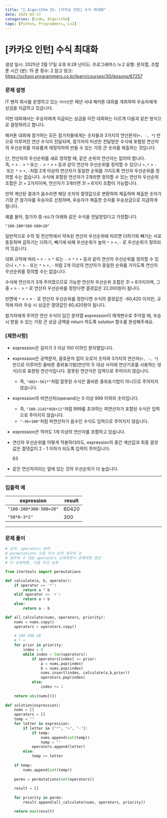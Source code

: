 ```yaml
---
title: "🧠 Algorithm 25: [카카오 인턴] 수식 최대화"
date: 2025-03-17
categories: [Code, Algorithm]
tags: [Python, Programmers, Lv2]
---
```


# [카카오 인턴] 수식 최대화

생성 일시: 2025년 3월 17일 오후 8:28
난이도: 프로그래머스 lv.2
유형: 문자열, 조합
푼 시간 (분): 15
푼 횟수: 2
참고 링크: https://school.programmers.co.kr/learn/courses/30/lessons/67257

### **문제 설명**

IT 벤처 회사를 운영하고 있는 `라이언`은 매년 사내 해커톤 대회를 개최하여 우승자에게 상금을 지급하고 있습니다.

이번 대회에서는 우승자에게 지급되는 상금을 이전 대회와는 다르게 다음과 같은 방식으로 결정하려고 합니다.

해커톤 대회에 참가하는 모든 참가자들에게는 숫자들과 3가지의 연산문자(`+, -, *`) 만으로 이루어진 연산 수식이 전달되며, 참가자의 미션은 전달받은 수식에 포함된 연산자의 우선순위를 자유롭게 재정의하여 만들 수 있는 가장 큰 숫자를 제출하는 것입니다.

단, 연산자의 우선순위를 새로 정의할 때, 같은 순위의 연산자는 없어야 합니다. 즉, `+` > `-` > `*` 또는 `-` > `*` > `+` 등과 같이 연산자 우선순위를 정의할 수 있으나 `+,*` > `-` 또는 `*` > `+,-`처럼 2개 이상의 연산자가 동일한 순위를 가지도록 연산자 우선순위를 정의할 수는 없습니다. 수식에 포함된 연산자가 2개라면 정의할 수 있는 연산자 우선순위 조합은 2! = 2가지이며, 연산자가 3개라면 3! = 6가지 조합이 가능합니다.

만약 계산된 결과가 음수라면 해당 숫자의 절댓값으로 변환하여 제출하며 제출한 숫자가 가장 큰 참가자를 우승자로 선정하며, 우승자가 제출한 숫자를 우승상금으로 지급하게 됩니다.

예를 들어, 참가자 중 `네오`가 아래와 같은 수식을 전달받았다고 가정합니다.

`"100-200*300-500+20"`

일반적으로 수학 및 전산학에서 약속된 연산자 우선순위에 따르면 더하기와 빼기는 서로 동등하며 곱하기는 더하기, 빼기에 비해 우선순위가 높아 `*` > `+,-` 로 우선순위가 정의되어 있습니다.

대회 규칙에 따라 `+` > `-` > `*` 또는 `-` > `*` > `+` 등과 같이 연산자 우선순위를 정의할 수 있으나 `+,*` > `-` 또는 `*` > `+,-` 처럼 2개 이상의 연산자가 동일한 순위를 가지도록 연산자 우선순위를 정의할 수는 없습니다.

수식에 연산자가 3개 주어졌으므로 가능한 연산자 우선순위 조합은 3! = 6가지이며, 그 중 `+` > `-` > `*` 로 연산자 우선순위를 정한다면 결괏값은 22,000원이 됩니다.

반면에 `*` > `+` > `-` 로 연산자 우선순위를 정한다면 수식의 결괏값은 -60,420 이지만, 규칙에 따라 우승 시 상금은 절댓값인 60,420원이 됩니다.

참가자에게 주어진 연산 수식이 담긴 문자열 expression이 매개변수로 주어질 때, 우승 시 받을 수 있는 가장 큰 상금 금액을 return 하도록 solution 함수를 완성해주세요.

### **[제한사항]**

- expression은 길이가 3 이상 100 이하인 문자열입니다.
- expression은 공백문자, 괄호문자 없이 오로지 숫자와 3가지의 연산자(`+, -, *`) 만으로 이루어진 올바른 중위표기법(연산의 두 대상 사이에 연산기호를 사용하는 방식)으로 표현된 연산식입니다. 잘못된 연산식은 입력으로 주어지지 않습니다.
    - 즉, `"402+-561*"`처럼 잘못된 수식은 올바른 중위표기법이 아니므로 주어지지 않습니다.
- expression의 피연산자(operand)는 0 이상 999 이하의 숫자입니다.
    - 즉, `"100-2145*458+12"`처럼 999를 초과하는 피연산자가 포함된 수식은 입력으로 주어지지 않습니다.
    - `"-56+100"`처럼 피연산자가 음수인 수식도 입력으로 주어지지 않습니다.
- expression은 적어도 1개 이상의 연산자를 포함하고 있습니다.
- 연산자 우선순위를 어떻게 적용하더라도, expression의 중간 계산값과 최종 결괏값은 절댓값이 2 - 1 이하가 되도록 입력이 주어집니다.
    
    63
    
- 같은 연산자끼리는 앞에 있는 것의 우선순위가 더 높습니다.

---

### **입출력 예**

| expression | result |
| --- | --- |
| `"100-200*300-500+20"` | 60420 |
| `"50*6-3*2"` | 300 |

---

### 문제 풀이

```python
# 숫자, operators 분리
# permutations 으로 우선 순위 경우의 수
# 경우의 수 대로 operators 순회하면서 존재하면 연산
# 다 순회하면, 다음 우선 순위

from itertools import permutations

def calculate(a, b, operator):
    if operator == '*':
        return a * b
    elif operator == '+':
        return a + b
    else:
        return a - b

def all_calculate(nums, operators, priority):
    nums = nums.copy()
    operators = operators.copy()
    
    # 200 500 20
    # * +
    for prior in priority:
        index = 0
        while index < len(operators):
            if operators[index] == prior:
                a = nums.pop(index)
                b = nums.pop(index)
                nums.insert(index, calculate(a,b,prior))
                operators.pop(index)
            else:
                index += 1
                
    return abs(nums[0])
                
def solution(expression):
    nums = []
    operators = []
    temp = ""
    for letter in expression:
        if letter in ["*", "+", "-"]:
            if temp:
                nums.append(int(temp))
                temp = ""
            operators.append(letter)
        else:
            temp += letter
    
    if temp:
        nums.append(int(temp))
        
    perms = permutations(set(operators))
    
    result = []
    
    for priority in perms:
        result.append(all_calculate(nums, operators, priority))

    return max(result)
```
